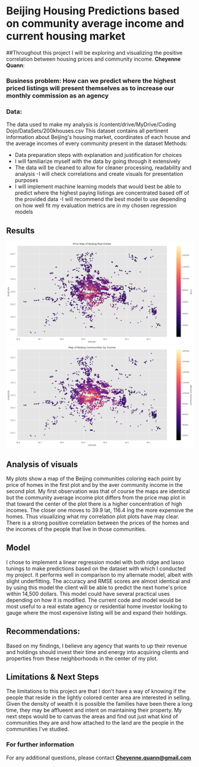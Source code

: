 # Beijing Housing Predictions based on community average income and current housing market
##Throughout this project I will be exploring and visualizing the positive correlation between housing prices and community income.
**Cheyenne Quann**: 
### Business problem: How can we predict where the highest priced listings will present themselves as to increase our monthly commission as an agency
### Data: 
The data used to make my analysis is
/content/drive/MyDrive/Coding Dojo/DataSets/200khouses.csv This dataset contains all pertinent information about Beijing's housing market, coordinates of each house and the average incomes of every community present in the dataset
  Methods:
- Data preparation steps with explanation and justification for choices
- I will familiarize myself with the data by going through it extensively 
- The data will be cleaned to allow for cleaner processing, readability and analysis
-I will check correlations and create visuals for presentation purposes
- I will implement machine learning models that would best be able to predict where the highest paying listings are concentrated based off of the provided data 
-I will recommend the best model to use depending on how well fit my evaluation metrics are in my chosen regression models
## Results
![scatterplot](image3.png)
![scatterplot](image4.png)
## Analysis of visuals
My plots show a map of the Beijing communities coloring each point by price of homes in the first plot and by the aver community income in the second plot.
My first observation was that of course the maps are identical but the community average income plot differs from the price map plot in that toward the center of the plot there is a higher concentration of high incomes.
The closer one moves to 39.9 lat, 116.4 lng the more expensive the homes. Thus visualizing what my correlation plot plots have may clear. There is a strong positive correlation between the prices of the homes and the incomes of the people that live in those communities.
## Model
I chose to implement a linear regression model with both ridge and lasso tunings to make predictions based on the dataset with which I conducted my project. It performs well in comparison to my alternate model, albeit with slight underfitting. The accuracy and RMSE scores are almost identical and by using this model the client will be able to predict the next home's price within 14,500 dollars. This model could have several practical uses depending on how it is modified. The current code and model would be most useful to a real estate agency or residential home investor looking to gauge where the most expensive listing will be and expand their holdings.

## Recommendations:
Based on my findings, I believe any agency that wants to up their revenue and holdings should invest their time and energy into acquiring clients and properties from these neighborhoods in the center of my plot.
## Limitations & Next Steps
The limitations to this project are that I don't have a way of knowing if the people that reside in the lightly colored center area are interested in selling. Given the density of wealth it is possible the families have been there a long time, they may be afflueent and intent on maintaining their property. My next steps would be to canvas the areas and find out just what kind of communities they are and how attached to the land are the people in the communities I've studied.
### For further information
For any additional questions, please contact **Cheyenne.quann@gmail.com**
